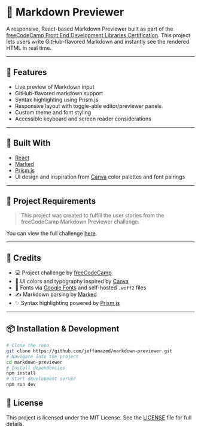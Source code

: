 # 📝 Markdown Previewer

A responsive, React-based Markdown Previewer built as part of the [freeCodeCamp Front End Development Libraries Certification](https://www.freecodecamp.org/learn/front-end-development-libraries/). This project lets users write GitHub-flavored Markdown and instantly see the rendered HTML in real time.

---

## 🚀 Features

- Live preview of Markdown input
- GitHub-flavored markdown support
- Syntax highlighting using Prism.js
- Responsive layout with toggle-able editor/previewer panels
- Custom theme and font styling
- Accessible keyboard and screen reader considerations

---

## 🔧 Built With

- [React](https://reactjs.org/)
- [Marked](https://github.com/markedjs/marked)
- [Prism.js](https://prismjs.com/)
- UI design and inspiration from [Canva](https://www.canva.com/) color palettes and font pairings

---

## 📄 Project Requirements

> This project was created to fulfill the user stories from the freeCodeCamp Markdown Previewer challenge.

You can view the full challenge [here](https://www.freecodecamp.org/learn/front-end-development-libraries/front-end-development-libraries-projects/build-a-markdown-previewer).

---

## 🎨 Credits

- 💻 Project challenge by [freeCodeCamp](https://www.freecodecamp.org/)
- 🎨 UI colors and typography inspired by [Canva](https://www.canva.com/)
- 🧠 Fonts via [Google Fonts](https://fonts.google.com/) and self-hosted `.woff2` files
- ✍️ Markdown parsing by [Marked](https://github.com/markedjs/marked)
- ✨ Syntax highlighting powered by [Prism.js](https://prismjs.com/)

---

## 📦 Installation & Development

```bash
# Clone the repo
git clone https://github.com/jeffamazed/markdown-previewer.git
# Navigate into the project
cd markdown-previewer
# Install dependencies
npm install
# Start development server
npm run dev

```

## 📁 License

This project is licensed under the MIT License.
See the [LICENSE](LICENSE) file for full details.
